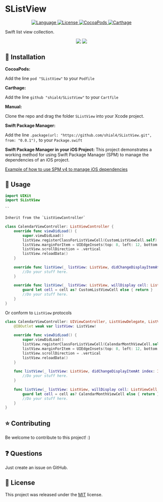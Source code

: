 # SListView

<p align="center">
    <a href="http://swift.org">
        <img src="https://img.shields.io/badge/Swift-4.0-brightgreen.svg" alt="Language" />
        </a>
        <a href="https://raw.githubusercontent.com/shial4/SLazeKit/master/LICENSE">
            <img src="https://img.shields.io/badge/license-MIT-blue.svg" alt="License" />
        </a>
        <a href="https://cocoapods.org/pods/SListView">
            <img src="https://img.shields.io/cocoapods/v/SListView.svg" alt="CocoaPods" />
        </a>
        <a href="https://github.com/Carthage/Carthage">
            <img src="https://img.shields.io/badge/carthage-compatible-4BC51D.svg?style=flat" alt="Carthage" />
        </a>
</p>

Swift list view collection.

<p align="center">
<img src="Content/SListViewV.png">
<img src="Content/SListViewH.png">
</p>

## 🔧 Installation

**CocoaPods:**

Add the line `pod "SListView"` to your `Podfile`

**Carthage:**

Add the line `github "shial4/SListView"` to your `Cartfile`

**Manual:**

Clone the repo and drag the folder `SListView` into your Xcode project.

**Swift Package Manager:**

Add the line `.package(url: "https://github.com/shial4/SListView.git", from: "0.0.1"),` to your `Package.swift`

**Swift Package Manager in your iOS Project:**
This project demonstrates a working method for using Swift Package Manager (SPM) to manage the dependencies of an iOS project.

<a href="https://github.com/j-channings/swift-package-manager-ios">Example of how to use SPM v4 to manage iOS dependencies</a>

## 💊 Usage

```swift
import UIKit
import SListView

``

Inherit from the `ListViewController`

class CalendarViewController: ListViewController {
    override func viewDidLoad() {
        super.viewDidLoad()
        listView.registerClassForListViewCell(CustomListViewCell.self)
        listView.marginForItem = UIEdgeInsets(top: 8, left: 12, bottom: 8, right: 12)
        listView.scrollDirection = .vertical
        listView.reloadData()
    }
    
    override func listView(_ listView: ListView, didChangeDisplayItemAt index: Int, with offset: Int) {
        //Do your stuff here.
    }
    
    override func listView(_ listView: ListView, willDisplay cell: ListViewCell, at index: Int, with offset: Int) {
        guard let cell = cell as? CustomListViewCell else { return }
        //Do your stuff here.
    }
}
```

Or conform to `ListView` protocols

```swift
class CalendarViewController: UIViewController, ListViewDelegate, ListViewDatasource {
    @IBOutlet weak var listView: ListView!
    
    override func viewDidLoad() {
        super.viewDidLoad()
        listView.registerClassForListViewCell(CalendarMonthViewCell.self)
        listView.marginForItem = UIEdgeInsets(top: 8, left: 12, bottom: 8, right: 12)
        listView.scrollDirection = .vertical
        listView.reloadData()
    }
    
    func listView(_ listView: ListView, didChangeDisplayItemAt index: Int, with offset: Int) {
        //Do your stuff here.
    }
    
    func listView(_ listView: ListView, willDisplay cell: ListViewCell, at index: Int, with offset: Int) {
        guard let cell = cell as? CalendarMonthViewCell else { return }
        //Do your stuff here.
    }
}
```

## ⭐ Contributing

Be welcome to contribute to this project! :)

## ❓ Questions

Just create an issue on GitHub.

## 📝 License

This project was released under the [MIT](LICENSE) license.
